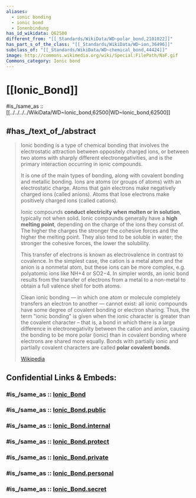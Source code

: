 ```yaml
---
aliases:
  - ionic bonding
  - ionic bond
  - Ionenbindung
has_id_wikidata: Q62500
different_from: "[[_Standards/WikiData/WD~polar_bond,2101022]]"
has_part_s_of_the_class: "[[_Standards/WikiData/WD~ion,36496]]"
subclass_of: "[[_Standards/WikiData/WD~chemical_bond,44424]]"
image: http://commons.wikimedia.org/wiki/Special:FilePath/NaF.gif
Commons_category: Ionic bond
---
```


# [[Ionic_Bond]] 

#is_/same_as :: [[../../../../WikiData/WD~Ionic_bond,62500|WD~Ionic_bond,62500]] 

## #has_/text_of_/abstract 

> Ionic bonding is a type of chemical bonding 
> that involves the electrostatic attraction between oppositely charged ions, 
> or between two atoms with sharply different electronegativities, 
> and is the primary interaction occurring in ionic compounds. 
> 
> It is one of the main types of bonding, along with covalent bonding and metallic bonding. 
> Ions are atoms (or groups of atoms) with an electrostatic charge. 
> Atoms that gain electrons make negatively charged ions (called anions). 
> Atoms that lose electrons make positively charged ions (called cations). 
> 
> Ionic compounds **conduct electricity when molten or in solution**, typically not when solid. 
> Ionic compounds generally have a **high melting point**, depending on the charge of the ions they consist of. 
> The higher the charges the stronger the cohesive forces and the higher the melting point. 
> They also tend to be soluble in water; the stronger the cohesive forces, the lower the solubility.
>
> This transfer of electrons is known as electrovalence in contrast to covalence. 
> In the simplest case, the cation is a metal atom and the anion is a nonmetal atom, 
> but these ions can be more complex, e.g. polyatomic ions like NH+4 or SO2−4. 
> In simpler words, an ionic bond results from the transfer of electrons from a metal to a non-metal 
> to obtain a full valence shell for both atoms.
>
> Clean ionic bonding — in which one atom or molecule completely transfers an electron to another — 
> cannot exist: all ionic compounds have some degree of covalent bonding or electron sharing. 
> Thus, the term "ionic bonding" is given when the ionic character is greater than the covalent character – 
> that is, a bond in which there is a large difference in electronegativity between the cation and anion, 
> causing the bonding to be more polar (ionic) than in covalent bonding where electrons are shared more equally. 
> Bonds with partially ionic and partially covalent characters are called **polar covalent bonds**.
>
> [Wikipedia](https://en.wikipedia.org/wiki/Ionic%20bonding) 




## Confidential Links & Embeds: 

### #is_/same_as :: [Ionic_Bond](/_Standards/Chemistry/Substance/Chemical_Substance/Chemical_Bond/Ionic_Bond.md) 

### #is_/same_as :: [Ionic_Bond.public](/_public/Chemistry/Substance/Chemical_Substance/Chemical_Bond/Ionic_Bond.public.md) 

### #is_/same_as :: [Ionic_Bond.internal](/_internal/Chemistry/Substance/Chemical_Substance/Chemical_Bond/Ionic_Bond.internal.md) 

### #is_/same_as :: [Ionic_Bond.protect](/_protect/Chemistry/Substance/Chemical_Substance/Chemical_Bond/Ionic_Bond.protect.md) 

### #is_/same_as :: [Ionic_Bond.private](/_private/Chemistry/Substance/Chemical_Substance/Chemical_Bond/Ionic_Bond.private.md) 

### #is_/same_as :: [Ionic_Bond.personal](/_personal/Chemistry/Substance/Chemical_Substance/Chemical_Bond/Ionic_Bond.personal.md) 

### #is_/same_as :: [Ionic_Bond.secret](/_secret/Chemistry/Substance/Chemical_Substance/Chemical_Bond/Ionic_Bond.secret.md)

